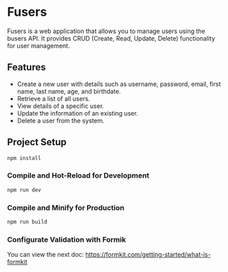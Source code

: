 # Fusers

Fusers is a web application that allows you to manage users using the busers API. It provides CRUD (Create, Read, Update, Delete) functionality for user management.

## Features

- Create a new user with details such as username, password, email, first name, last name, age, and birthdate.
- Retrieve a list of all users.
- View details of a specific user.
- Update the information of an existing user.
- Delete a user from the system.

## Project Setup

```sh
npm install
```

### Compile and Hot-Reload for Development

```sh
npm run dev
```

### Compile and Minify for Production

```sh
npm run build
```

### Configurate Validation with Formik

You can view the next doc:
https://formkit.com/getting-started/what-is-formkit
